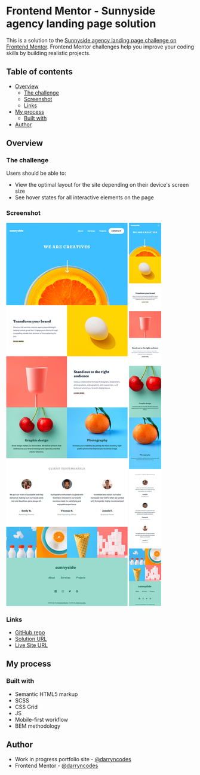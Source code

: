 # Frontend Mentor - Sunnyside agency landing page solution

This is a solution to the [Sunnyside agency landing page challenge on Frontend Mentor](https://www.frontendmentor.io/challenges/sunnyside-agency-landing-page-7yVs3B6ef). Frontend Mentor challenges help you improve your coding skills by building realistic projects.

## Table of contents

- [Overview](#overview)
  - [The challenge](#the-challenge)
  - [Screenshot](#screenshot)
  - [Links](#links)
- [My process](#my-process)
  - [Built with](#built-with)
- [Author](#author)

## Overview

### The challenge

Users should be able to:

- View the optimal layout for the site depending on their device's screen size
- See hover states for all interactive elements on the page

### Screenshot

![](./desktop-screenshot.png)
![](./mobile-screenshot.png)

### Links

- [GitHub repo](https://github.com/darryncodes/sunnyside-agency-landing-page)
- [Solution URL](https://darryncodes.github.io/sunnyside-agency-landing-page/)
- [Live Site URL](https://www.darryncodes.co.uk/pages/sunnyside-agency-landing-page.html)

## My process

### Built with

- Semantic HTML5 markup
- SCSS
- CSS Grid
- JS
- Mobile-first workflow
- BEM methodology

## Author

- Work in progress portfolio site - [@darryncodes](https://www.darryncodes.co.uk/)
- Frontend Mentor - [@darryncodes](https://www.frontendmentor.io/profile/darryncodes)
